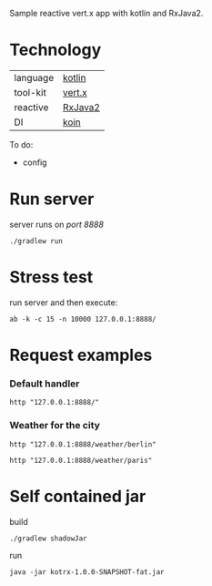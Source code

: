 Sample reactive vert.x app with kotlin and RxJava2.

# Technology
|  |  |
| --- | --- |
| language | [kotlin](https://kotlinlang.org/) |
| tool-kit | [vert.x](https://vertx.io/) |
| reactive | [RxJava2](https://github.com/ReactiveX/RxJava) |
| DI | [koin](https://github.com/InsertKoinIO/koin/) |

To do:
- config

# Run server

server runs on *port 8888*

```./gradlew run```

# Stress test
run server and then execute:

```ab -k -c 15 -n 10000 127.0.0.1:8888/```

# Request examples

### Default handler
```
http "127.0.0.1:8888/"
```

### Weather for the city
```
http "127.0.0.1:8888/weather/berlin"

http "127.0.0.1:8888/weather/paris"
```

# Self contained jar
build
```
./gradlew shadowJar

```
run
```
java -jar kotrx-1.0.0-SNAPSHOT-fat.jar
```


